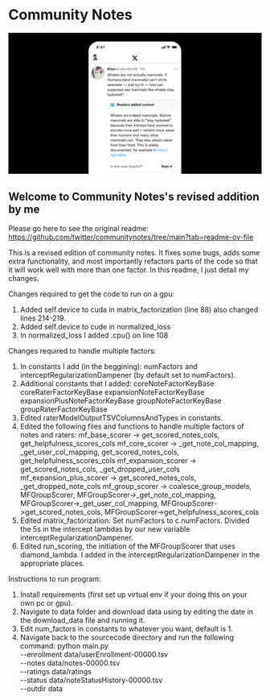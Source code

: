 # Community Notes

![](/documentation/images/help-rate-this-note-expanded.png)

## Welcome to Community Notes's revised addition by me

Please go here to see the original readme: https://github.com/twitter/communitynotes/tree/main?tab=readme-ov-file

This is a revised edition of community notes. It fixes some bugs, adds some extra functionality, and most importantly refactors parts of the code so that it will work well with more than one factor. In this readme, I just detail my changes.

Changes required to get the code to run on a gpu:

1. Added self.device to cuda in matrix_factorization (line 88) also changed lines 214-219.
2. Added self.device to cude in normalized_loss
3. In normalized_loss I added .cpu() on line 108

Changes required to handle multiple factors:

1. In constants I add (in the beggining): numFactors and interceptRegularizationDampener (by default set to numFactors).
2. Additional constants that I added:
   coreNoteFactorKeyBase
   coreRaterFactorKeyBase
   expansionNoteFactorKeyBase
   expansionPlusNoteFactorKeyBase
   groupNoteFactorKeyBase
   groupRaterFactorKeyBase
3. Edited raterModelOutputTSVColumnsAndTypes in constants.
4. Edited the following files and functions to handle multiple factors of notes and raters:
   mf_base_scorer -> get_scored_notes_cols, get_helpfulness_scores_cols
   mf_core_scorer -> \_get_note_col_mapping, \_get_user_col_mapping, get_scored_notes_cols, get_helpfulness_scores_cols
   mf_expansion_scorer -> get_scored_notes_cols, \_get_dropped_user_cols
   mf_expansion_plus_scorer -> get_scored_notes_cols, \_get_dropped_note_cols
   mf_group_scorer -> coalesce_group_models, MFGroupScorer, MFGroupScorer->\_get_note_col_mapping, MFGroupScorer->\_get_user_col_mapping, MFGroupScorer->get_scored_notes_cols, MFGroupScorer->get_helpfulness_scores_cols
5. Edited matrix_factorization:
   Set numFactors to c.numFactors. Divided the 5s in the intercept lambdas by our new variable interceptRegularizationDampener.
6. Edited run_scoring, the initiation of the MFGroupScorer that uses diamond_lambda. I added in the interceptRegularizationDampener in the appropriate places.

Instructions to run program:

1. Install requirements (first set up virtual env if your doing this on your own pc or gpu).
2. Navigate to data folder and download data using by editing the date in the download_data file and running it.
3. Edit num_factors in constants to whatever you want, default is 1.
4. Navigate back to the sourcecode directory and run the following command:
   python main.py \
    --enrollment data/userEnrollment-00000.tsv \
    --notes data/notes-00000.tsv \
    --ratings data/ratings \
    --status data/noteStatusHistory-00000.tsv \
    --outdir data
